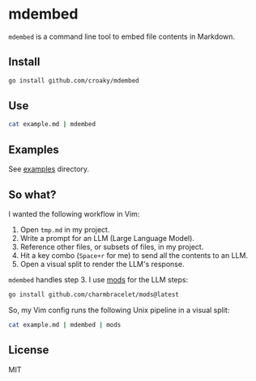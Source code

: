 # mdembed

`mdembed` is a command line tool to embed file contents in Markdown.

## Install

```bash
go install github.com/croaky/mdembed
```

## Use

```bash
cat example.md | mdembed
```

## Examples

See [examples](https://github.com/croaky/mdembed/tree/main/examples) directory.

## So what?

I wanted the following workflow in Vim:

1. Open `tmp.md` in my project.
2. Write a prompt for an LLM (Large Language Model).
3. Reference other files, or subsets of files, in my project.
4. Hit a key combo (`Space+r` for me) to send all the contents to an LLM.
5. Open a visual split to render the LLM's response.

`mdembed` handles step 3.
I use [mods](https://github.com/charmbracelet/mods) for the LLM steps:

```bash
go install github.com/charmbracelet/mods@latest
```

So, my Vim config runs the following Unix pipeline in a visual split:

```bash
cat example.md | mdembed | mods
```

## License

MIT
